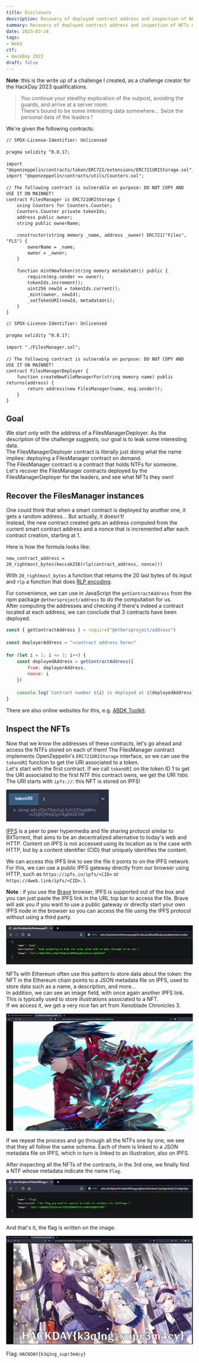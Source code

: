 ```yaml
---
title: Disclosure
description: Recovery of deployed contract address and inspection of NFTs metadata on IPFS
summary: Recovery of deployed contract address and inspection of NFTs metadata on IPFS
date: 2023-03-24
tags:
- Web3
ctf:
- HackDay 2023
draft: false
---
```


**Note**: this is the write up of a challenge I created, as a challenge creator for the HackDay 2023 qualifications.

> You continue your stealthy exploration of the outpost, avoiding the guards, and arrive at a server room. \
> There's bound to be some interesting data somewhere... Seize the personal data of the leaders !

We're given the following contracts:

```solidity
// SPDX-License-Identifier: Unlicensed

pragma solidity ^0.8.17;

import "@openzeppelin/contracts/token/ERC721/extensions/ERC721URIStorage.sol";
import "@openzeppelin/contracts/utils/Counters.sol";

// The following contract is vulnerable on purpose: DO NOT COPY AND USE IT ON MAINNET!
contract FilesManager is ERC721URIStorage {
    using Counters for Counters.Counter;
    Counters.Counter private tokenIds;
    address public owner;
    string public ownerName;

    constructor(string memory _name, address _owner) ERC721("Files", "FLS") {
        ownerName = _name;
        owner = _owner;
    }

    function mintNewToken(string memory metadataUri) public {
        require(msg.sender == owner);
        tokenIds.increment();
        uint256 newId = tokenIds.current();
        _mint(owner, newId);
        _setTokenURI(newId, metadataUri);
    }
}
```

```solidity
// SPDX-License-Identifier: Unlicensed

pragma solidity ^0.8.17;

import "./FilesManager.sol";

// The following contract is vulnerable on purpose: DO NOT COPY AND USE IT ON MAINNET!
contract FilesManagerDeployer {
    function createNewFileManagerFor(string memory name) public returns(address) {
        return address(new FilesManager(name, msg.sender));
    }
}
```

## Goal

We start only with the address of a FilesManagerDeployer. As the description of the challenge suggests, our goal is to leak some interesting data. \
The FilesManagerDeployer contract is literally just doing what the name implies: deploying a FilesManager contract on demand. \
The FilesManager contract is a contract that holds NTFs for someone. \
Let's recover the FilesManager contracts deployed by the FilesManagerDeployer for the leaders, and see what NFTs they own!

## Recover the FilesManager instances

One could think that when a smart contract is deployed by another one, it gets a random address... But actually, it doesn't! \
Instead, the new contract created gets an address computed from the current smart contract address and a nonce that is incremented after each contract creation, starting at 1.

Here is how the formula looks like:

```
new_contract_address = 20_rightmost_bytes(keccak256(rlp(contract_address, nonce)))
```

With `20_rightmost_bytes` a function that returns the 20 last bytes of its input and `rlp` a function that does [RLP encoding](https://ethereum.org/en/developers/docs/data-structures-and-encoding/rlp/).

For convenience, we can use in JavaScript the `getContractAddress` from the npm package `@ethersproject/address` to do the computation for us. \
After computing the addresses and checking if there's indeed a contract located at each address, we can conclude that 3 contracts have been deployed.

```js
const { getContractAddress } = require("@ethersproject/address")

const deployerAddress = "<contract address here>"

for (let i = 1; i <= 3; i++) {
    const deployedAddress = getContractAddress({
        from: deployerAddress,
        nonce: i
    })

    console.log(`Contract number ${i} is deployed at ${deployedAddress}`)
}
```

There are also online websites for this, e.g. [ABDK Toolkit](https://toolkit.abdk.consulting/ethereum#contract-address).

## Inspect the NFTs

Now that we know the addresses of these contracts, let's go ahead and access the NTFs stored on each of them! The FilesManager contract implements OpenZeppelin's `ERC721URIStorage` interface, so we can use the `tokenURI` function to get the URI associated to a token. \
Let's start with the first contract. If we call `tokenURI` on the token ID 1 to get the URI associated to the first NTF this contract owns, we get the URI `TODO`. The URI starts with `ipfs://`: this NFT is stored on IPFS!

![](images/tokenURI.png)

[IPFS](https://ipfs.tech/) is a peer to peer hypermedia and file sharing protocol similar to BitTorrent, that aims to be an decentralized alternative to today's web and HTTP. Content on IPFS is not accessed using its location as is the case with HTTP, but by a content identifier (CID) that uniquely identifies the content.

We can access this IPFS link to see the file it points to on the IPFS network. For this, we can use a public IPFS gateway directly from our browser using HTTP, such as `https://ipfs.io/ipfs/<CID>` or `https://dweb.link/ipfs/<CID>`. \

**Note** : if you use the [Brave](https://brave.com/) browser, IPFS is supported out of the box and you can just paste the IPFS link in the URL top bar to access the file. Brave will ask you if you want to use a public gateway or directly start your own IPFS node in the browser so you can access the file using the IPFS protocol without using a third party.

![](images/metadata.png)

NFTs with Ethereum often use this pattern to store data about the token: the NFT in the Ethereum chain points to a JSON metadata file on IPFS, used to store data such as a name, a description, and more... \
In addition, we can see an image field, with once again another IPFS link. This is typically used to store illustrations associated to a NFT. \
If we access it, we get a very nice fan art from Xenoblade Chronicles 3.

![](images/noah.png)

If we repeat the process and go through all the NTFs one by one, we see that they all follow the same schema. Each of them is linked to a JSON metadata file on IPFS, which in turn is linked to an illustration, also on IPFS.

After inspecting all the NFTs of the contracts, in the 3rd one, we finally find a NTF whose metadata indicate the name `Flag`.

![](images/flag_metadata.png)

And that's it, the flag is written on the image.

![](images/flag.png)

Flag: `HACKDAY{k3q1ng_supr3m4cy}`